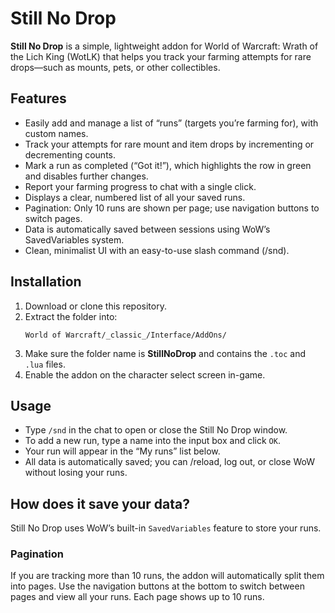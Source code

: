 # Still No Drop

**Still No Drop** is a simple, lightweight addon for World of Warcraft: Wrath of the Lich King (WotLK) that helps you track your farming attempts for rare drops—such as mounts, pets, or other collectibles.

## Features

- Easily add and manage a list of “runs” (targets you’re farming for), with custom names.
- Track your attempts for rare mount and item drops by incrementing or decrementing counts.
- Mark a run as completed (“Got it!”), which highlights the row in green and disables further changes.
- Report your farming progress to chat with a single click.
- Displays a clear, numbered list of all your saved runs.
- Pagination: Only 10 runs are shown per page; use navigation buttons to switch pages.
- Data is automatically saved between sessions using WoW’s SavedVariables system.
- Clean, minimalist UI with an easy-to-use slash command (/snd).

## Installation

1. Download or clone this repository.
2. Extract the folder into:
   ```
   World of Warcraft/_classic_/Interface/AddOns/
   ```
3. Make sure the folder name is **StillNoDrop** and contains the `.toc` and `.lua` files.
4. Enable the addon on the character select screen in-game.

## Usage

- Type `/snd` in the chat to open or close the Still No Drop window.
- To add a new run, type a name into the input box and click `OK`.
- Your run will appear in the “My runs” list below.
- All data is automatically saved; you can /reload, log out, or close WoW without losing your runs.

## How does it save your data?

Still No Drop uses WoW’s built-in `SavedVariables` feature to store your runs.

### Pagination

If you are tracking more than 10 runs, the addon will automatically split them into pages. Use the navigation buttons at the bottom to switch between pages and view all your runs. Each page shows up to 10 runs.
